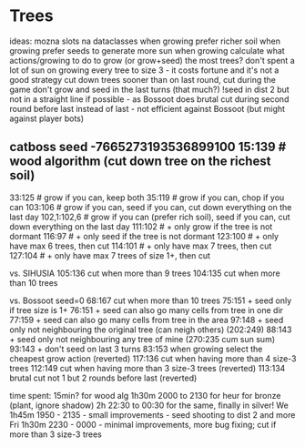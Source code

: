 # Trees

ideas:
mozna slots na dataclasses
when growing prefer richer soil
when growing prefer seeds to generate more sun
when growing calculate what actions/growing to do to grow (or grow+seed) the most trees?
don't spent a lot of sun on growing every tree to size 3 - it costs fortune and it's not a good strategy
cut down trees sooner than on last round, cut during the game
don't grow and seed in the last turns (that much?)
!seed in dist 2 but not in a straight line if possible - as Bossoot does
brutal cut during second round before last instead of last - not efficient against Bossoot (but might against player bots)

catboss
seed
-7665273193536899100
15:139  # wood algorithm (cut down tree on the richest soil)
--
33:125  # grow if you can, keep both
35:119  # grow if you can, chop if you can
103:106 # grow if you can, seed if you can, cut down everything on the last day
102,1:102,6 # grow if you can (prefer rich soil), seed if you can, cut down everything on the last day
111:102 # + only grow if the tree is not dormant
116:97 # + only seed if the tree is not dormant
123:100 # + only have max 6 trees, then cut
114:101 # + only have max 7 trees, then cut
127:104 # + only have max 7 trees of size 1+, then cut

vs. SIHUSIA
105:136 cut when more than 9 trees
104:135 cut when more than 10 trees

vs. Bossoot
seed=0
68:167 cut when more than 10 trees
75:151 + seed only if tree size is 1+
76:151 + seed can also go many cells from tree in one dir
77:159 + seed can also go many cells from tree in the area
97:148 + seed only not neighbouring the original tree (can neigh others) (202:249)
88:143 + seed only not neighbouring any tree of mine (270:235 cum sun sum)
93:143 + don't seed on last 3 turns
83:153 when growing select the cheapest grow action (reverted)
117:136 cut when having more than 4 size-3 trees
112:149 cut when having more than 3 size-3 trees (reverted)
113:134 brutal cut not 1 but 2 rounds before last (reverted)


time spent: 
15min? for wood alg
1h30m 2000 to 2130 for heur for bronze (plant, ignore shadow)
2h 22:30 to 00:30 for the same, finally in silver! 
We
1h45m 1950 - 2135 - small improvements - seed shooting to dist 2 and more
Fri
1h30m 2230 - 0000 - minimal improvements, more bug fixing; cut if more than 3 size-3 trees

